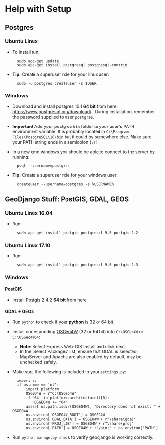 # Help with Setup

## Postgres
### Ubuntu Linux
* To install run:

        sudo apt-get update
        sudo apt-get install postgresql postgresql-contrib

* **Tip:** Create a superuser role for your linux user:

        sudo -u postgres createuser -s $USER

### Windows
* Download and install postgres 10.1 **64 bit** from here: <https://www.postgresql.org/download/> . During installation, remember the password supplied to user `postgres`.
* **Important** Add your postgres `bin` folder to your user's PATH environment variable.  It is probably located in `C:\Program Files\PostgreSQL\10\bin` but it could by somewhere else.  Make sure your PATH string ends in a semicolon (`;`) !
* In a new cmd windows you shoule be able to connect to the server by running:

        psql --username=postgres

* **Tip:** Create a superuser role for your windows user:

        createuser --username=postgres -s %USERNAME%

## GeoDjango Stuff: PostGIS, GDAL, GEOS
### Ubuntu Linux 16.04
* Run:

        sudo apt-get install postgis postgresql-9.5-postgis-2.2

### Ubuntu Linux 17.10
* Run:

        sudo apt-get install postgis postgresql-9.6-postgis-2.3

### Windows
#### PostGIS
* Install Postgis 2.4.2 **64 bit** from [here](https://winnie.postgis.net/download/windows/pg10/buildbot/postgis-bundle-pg10x64-setup-2.4.2-1.exe)
#### GDAL + GEOS
* Run `python` to check if your **python** is 32 or 64 bit.
* Install corresponding [OSGeo4W](https://trac.osgeo.org/osgeo4w/) (32 or 64 bit) into `C:\OSGeo4W` or `C:\OSGeo4W64`:
    * **Note:** Select Express Web-GIS Install and click next.
    * In the ‘Select Packages’ list, ensure that GDAL is selected; MapServer and Apache are also enabled by default, may be unchecked safely.
* Make sure the following is included in your `settings.py`:

        import os
        if os.name == 'nt':
            import platform
            OSGEO4W = r"C:\OSGeo4W"
            if '64' in platform.architecture()[0]:
                OSGEO4W += "64"
            assert os.path.isdir(OSGEO4W), "Directory does not exist: " + OSGEO4W
            os.environ['OSGEO4W_ROOT'] = OSGEO4W
            os.environ['GDAL_DATA'] = OSGEO4W + r"\share\gdal"
            os.environ['PROJ_LIB'] = OSGEO4W + r"\share\proj"
            os.environ['PATH'] = OSGEO4W + r"\bin;" + os.environ['PATH']

* Run `python manage.py check` to verify geodjango is working correctly.

